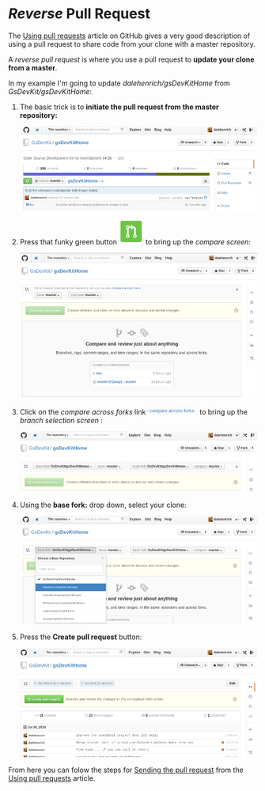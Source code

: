 # *Reverse* Pull Request
The [Using pull requests][1] article on GitHub gives a very good description of using a pull request to share code from your clone with a master repository.

A *reverse pull request* is where you use a pull request to **update your clone from a master**.

In my example I'm going to update *dalehenrich/gsDevKitHome* from *GsDevKit/gsDevKitHome*:

1. The basic trick is to **initiate the pull request from the master repository:**

   ![step 1][2]

2. Press that funky green button ![step 1.5][8] to bring up the *compare screen*:

   ![step 2][3]

3. Click on the *compare across forks* link ![step 2.5][9] to bring up the *branch selection screen* :

   ![step 3][4]

4. Using the **base fork:** drop down, select your clone:

   ![step 4][5]

5. Press the **Create pull request** button:

   ![step 5][6]

From here you can folow the steps for [Sending the pull request][7] from the [Using pull requests][1] article.

[1]: https://help.github.com/articles/using-pull-requests
[2]: images/reversePR_01.png
[3]: images/reversePR_02.png
[4]: images/reversePR_03.png
[5]: images/reversePR_04.png
[6]: images/reversePR_05.png
[7]: https://help.github.com/articles/using-pull-requests#sending-the-pull-request
[8]: images/greenPRButton.png
[9]: images/compareAcrossForks.png
